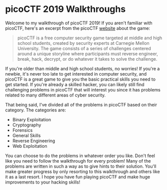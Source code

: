 # picoCTF 2019 Walkthroughs

Welcome to my walkthrough of picoCTF 2019! If you aren't familiar with picoCTF, here's an excerpt from the picoCTF [website](picoctf.com) about the game:

>picoCTF is a free computer security game targeted at middle and high school students, created by security experts at Carnegie Mellon University. The game consists of a series of challenges centered around a unique storyline where participants must reverse engineer, break, hack, decrypt, or do whatever it takes to solve the challenge. 

If you're older than middle and high school students, no worries! If you're a newbie, it's never too late to get interested in computer security, and picoCTF is a great game to give you the basic practical skills you need to get started. If you're already a skilled hacker, you can likely still find challenging problems in picoCTF that will interest you since it has problems related to many different areas of cyber security. 

That being said, I've divided all of the problems in picoCTF based on their category. The categories are:
* Binary Exploitation
* Cryptography
* Forensics
* General Skills
* Reverse Engineering
* Web Exploitation

You can choose to do the problems in whatever order you like. Don't feel like you need to follow the walkthrough for every problem! Many of the problems are written in such a way as to give hints to their solution. You'll make greater progress by only resorting to this walkthrough and others like it as a last resort. I hope you have fun playing picoCTF and make huge improvements to your hacking skills!
